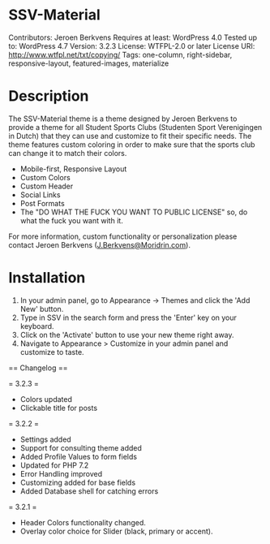 # SSV-Material
Contributors: Jeroen Berkvens
Requires at least: WordPress 4.0
Tested up to: WordPress 4.7
 Version: 3.2.3
License: WTFPL-2.0 or later
License URI: http://www.wtfpl.net/txt/copying/
Tags: one-column, right-sidebar, responsive-layout, featured-images, materialize

# Description
The SSV-Material theme is a theme designed by Jeroen Berkvens to provide a theme for all Student Sports Clubs (Studenten Sport Verenigingen in Dutch) that they can use and customize to fit their specific needs. The theme features custom coloring in order to make sure that the sports club can change it to match their colors.

* Mobile-first, Responsive Layout
* Custom Colors
* Custom Header
* Social Links
* Post Formats
* The "DO WHAT THE FUCK YOU WANT TO PUBLIC LICENSE" so, do what the fuck you want with it.

For more information, custom functionality or personalization please contact Jeroen Berkvens (J.Berkvens@Moridrin.com).

# Installation
1. In your admin panel, go to Appearance -> Themes and click the 'Add New' button.
2. Type in SSV in the search form and press the 'Enter' key on your keyboard.
3. Click on the 'Activate' button to use your new theme right away.
4. Navigate to Appearance > Customize in your admin panel and customize to taste.

== Changelog ==

= 3.2.3 =
* Colors updated
* Clickable title for posts

= 3.2.2 =
* Settings added
* Support for consulting theme added
* Added Profile Values to form fields
* Updated for PHP 7.2
* Error Handling improved
* Customizing added for base fields
* Added Database shell for catching errors

= 3.2.1 =
* Header Colors functionality changed.
* Overlay color choice for Slider (black, primary or accent).


